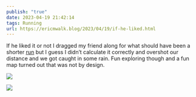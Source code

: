 ```yaml
---
publish: "true"
date: 2023-04-19 21:42:14
tags: Running
url: https://ericmwalk.blog/2023/04/19/if-he-liked.html
---
```


If he liked it or not I dragged my friend along for what should have been a shorter [run](http://www.strava.com/activities/8922688352) but I guess I didn’t calculate it correctly and overshot our distance and we got caught in some rain. Fun exploring though and a fun map turned out that was not by design.

![](https://ericmwalk.blog/uploads/2023/12d3c92467.jpg)

![](https://ericmwalk.blog/uploads/2023/6f6e085305.jpg)